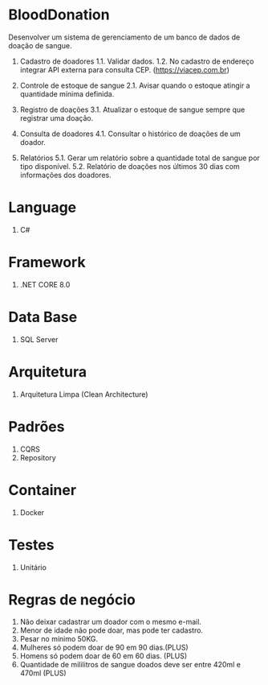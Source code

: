 # BloodDonation
Desenvolver um sistema de gerenciamento de um banco de dados de doação de sangue.

1. Cadastro de doadores
	1.1. Validar dados.
	1.2. No cadastro de endereço integrar API externa para consulta CEP. (https://viacep.com.br)

2. Controle de estoque de sangue
	2.1. Avisar quando o estoque atingir a quantidade mínima definida.

3. Registro de doações
	3.1. Atualizar o estoque de sangue sempre que registrar uma doação.

4. Consulta de doadores
	4.1. Consultar o histórico de doações de um doador.

5. Relatórios
	5.1. Gerar um relatório sobre a quantidade total de sangue por tipo disponível. 
	5.2. Relatório de doações nos últimos 30 dias com informações dos doadores. 

# Language
1. C#

# Framework
1. .NET CORE 8.0

# Data Base
1. SQL Server

# Arquitetura
1. Arquitetura Limpa (Clean Architecture)

# Padrões
1. CQRS
2. Repository

# Container
1. Docker

# Testes
1. Unitário

# Regras de negócio
1. Não deixar cadastrar um doador com o mesmo e-mail.
2. Menor de idade não pode doar, mas pode ter cadastro.
3. Pesar no mínimo 50KG.
4. Mulheres só podem doar de 90 em 90 dias.(PLUS)
5. Homens só podem doar de 60 em 60 dias. (PLUS)
6. Quantidade de mililitros de sangue doados deve ser entre 420ml e 470ml (PLUS)

